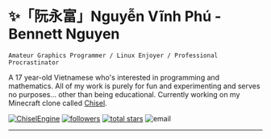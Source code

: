 # ✨「阮永富」Nguyễn Vĩnh Phú - Bennett Nguyen
`Amateur Graphics Programmer / Linux Enjoyer / Professional Procrastinator`

A 17 year-old Vietnamese who's interested in programming and mathematics. All of my work is purely for fun and experimenting and serves no purposes... other than being educational. Currently working on my Minecraft clone called [Chisel](https://github.com/bennett-nguyen/ChiselEngine).

<p align="left">
        <a href="https://github.com/bennett-nguyen/ChiselEngine">
         <img alt="ChiselEngine" title="Check out my latest project!" src="https://custom-icon-badges.demolab.com/badge/Chisel-white?color=%23E1AD0E&logo=package&logoColor=white&style=for-the-badge&labelColor=C79600"></a> 
    <a href="https://github.com/bennett-nguyen?tab=repositories&sort=stargazers">
    <a href="https://github.com/bennett-nguyen?tab=followers">
   <img alt="followers" title="Follow me on Github" src="https://custom-icon-badges.demolab.com/github/followers/bennett-nguyen?color=236ad3&labelColor=1155ba&style=for-the-badge&logo=person-add&label=Follow&logoColor=white"/></a>
     <a href="https://github.com/bennett-nguyen?tab=repositories&sort=stargazers">
         <img alt="total stars" title="Total stars on GitHub" src="https://custom-icon-badges.demolab.com/github/stars/bennett-nguyen?color=55960c&style=for-the-badge&labelColor=488207&logo=star"/></a>
    <img alt="email" title="Contact me via this email" src="https://custom-icon-badges.demolab.com/badge/-bennett--contact--me--github.magnify754@simplelogin.com-red?style=for-the-badge&logo=mention&logoColor=white"/>
</p>

<hr>
